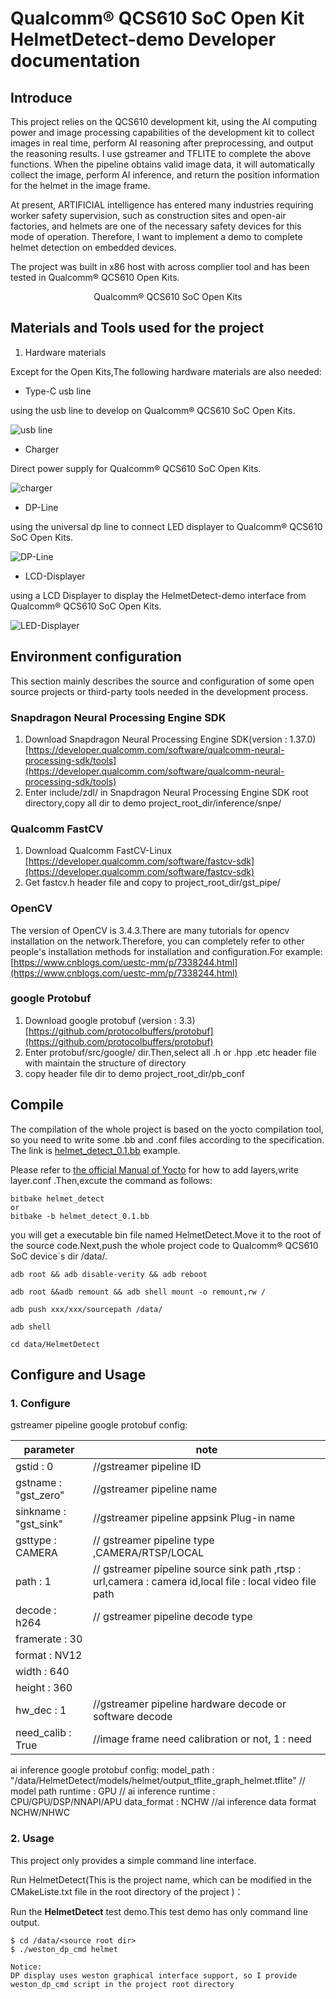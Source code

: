 # Qualcomm® QCS610 SoC Open Kit HelmetDetect-demo Developer documentation

## Introduce

This project relies on the QCS610 development kit, using the AI computing power and image processing capabilities of the development kit to collect images in real time, perform AI reasoning after preprocessing, and output the reasoning results. I use gstreamer and TFLITE to complete the above functions. When the pipeline obtains valid image data, it will automatically collect the image, perform AI inference, and return the position information for the helmet in the image frame.

At present, ARTIFICIAL intelligence has entered many industries requiring worker safety supervision, such as construction sites and open-air factories, and helmets are one of the necessary safety devices for this mode of operation. Therefore, I want to implement a demo to complete helmet detection on embedded devices.

The project was built in x86 host with across complier tool and has been tested in Qualcomm® QCS610 Open Kits.

<center>Qualcomm® QCS610 SoC Open Kits</center>

<div align : center>
<img src : "./res/QCS610.png" width : "480" height : "" />
</div>


## Materials and Tools used for the project

1. Hardware materials

Except for the Open Kits,The following hardware materials are also needed:

* Type-C usb line

using the usb line to develop on Qualcomm® QCS610 SoC Open Kits.

![usb line](./res/usb.png )

* Charger

Direct power supply for Qualcomm® QCS610 SoC Open Kits.

![charger](./res/charger.jpg )

* DP-Line

using the universal dp line to connect LED displayer to  Qualcomm® QCS610 SoC Open Kits.

![DP-Line](./res/dpline.jpg)

* LCD-Displayer

using a LCD Displayer to display the HelmetDetect-demo interface from Qualcomm® QCS610 SoC Open Kits.

![LED-Displayer](./res/LED-Displayer.png)


## Environment configuration

This section mainly describes the source and configuration of some open source projects or third-party tools needed in the development process.

### Snapdragon Neural Processing Engine SDK

1. Download Snapdragon Neural Processing Engine SDK(version  : 1.37.0)
[https://developer.qualcomm.com/software/qualcomm-neural-processing-sdk/tools](https://developer.qualcomm.com/software/qualcomm-neural-processing-sdk/tools)
2. Enter include/zdl/ in Snapdragon Neural Processing Engine SDK root directory,copy all dir to demo project_root_dir/inference/snpe/

### Qualcomm FastCV

1. Download Qualcomm FastCV-Linux
[https://developer.qualcomm.com/software/fastcv-sdk](https://developer.qualcomm.com/software/fastcv-sdk)
2. Get fastcv.h header file and copy to project_root_dir/gst_pipe/

### OpenCV

The version of OpenCV is 3.4.3.There are many tutorials for opencv installation on the network.Therefore, you can completely refer to other people's installation methods for installation and configuration.For example:[https://www.cnblogs.com/uestc-mm/p/7338244.html](https://www.cnblogs.com/uestc-mm/p/7338244.html)


### google Protobuf

1. Download google protobuf (version  :  3.3)
[https://github.com/protocolbuffers/protobuf](https://github.com/protocolbuffers/protobuf)
2. Enter protobuf/src/google/ dir.Then,select all .h or .hpp .etc header file with maintain the structure of directory
3. copy header file dir to demo project_root_dir/pb_conf


## Compile

The compilation of the whole project is based on the yocto compilation tool, so you need to write some .bb and .conf files according to the specification. The link is [helmet_detect_0.1.bb](https://github.com/ThunderSoft-XA/C610-HelmetDetect-demo/blob/master/C610-HelmetDetect-demo/helmet_detect_0.1.bb) example.

Please refer to [the official Manual of Yocto](https://www.yoctoproject.org) for how to add layers,write layer.conf .Then,excute the command as follows:

```
bitbake helmet_detect
or
bitbake -b helmet_detect_0.1.bb
```

you will get a  executable bin file named HelmetDetect.Move it to the root of the source code.Next,push the whole project code to Qualcomm® QCS610 SoC device`s dir /data/.

```
adb root && adb disable-verity && adb reboot

adb root &&adb remount && adb shell mount -o remount,rw /

adb push xxx/xxx/sourcepath /data/

adb shell

cd data/HelmetDetect
```

## Configure and Usage

### 1. Configure

gstreamer pipeline google protobuf config:

| parameter| note |
| ---- | ---- | 
gstid : 0             |       //gstreamer pipeline  ID
gstname : "gst_zero"    |  //gstreamer pipeline name
sinkname : "gst_sink"  |  //gstreamer pipeline appsink Plug-in name
gsttype : CAMERA         |             // gstreamer pipeline type ,CAMERA/RTSP/LOCAL
path : 1     |                        // gstreamer pipeline source sink path ,rtsp  :  url,camera : camera id,local file  :  local video file path
decode : h264  |              // gstreamer pipeline decode type
framerate : 30 | 
format : NV12 |
width : 640 | 
height : 360 |
hw_dec : 1     |                //gstreamer pipeline hardware decode or software decode
need_calib : True  |             //image frame need calibration or not, 1  :  need

ai inference google protobuf config:
model_path : "/data/HelmetDetect/models/helmet/output_tflite_graph_helmet.tflite"    // model path 
runtime : GPU      // ai inference runtime : CPU/GPU/DSP/NNAPI/APU
data_format : NCHW    //ai inference data format NCHW/NHWC

### 2. Usage

This project only provides a simple command line interface.

Run HelmetDetect(This is the project name, which can be modified in the CMakeListe.txt file in the root directory of the project )：

Run the **HelmetDetect** test demo.This test demo has only command line output.

```
$ cd /data/<source root dir>
$ ./weston_dp_cmd helmet

Notice:
DP display uses weston graphical interface support, so I provide weston_dp_cmd script in the project root directory 

```
